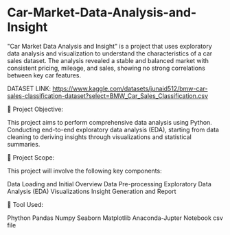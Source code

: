 # Car-Market-Data-Analysis-and-Insight
"Car Market Data Analysis and Insight" is a project that uses exploratory data analysis and visualization to understand the characteristics of a car sales dataset. The analysis revealed a stable and balanced market with consistent pricing, mileage, and sales, showing no strong correlations between key car features.

DATASET LINK: https://www.kaggle.com/datasets/junaid512/bmw-car-sales-classification-dataset?select=BMW_Car_Sales_Classification.csv


🔴 Project Objective:

This project aims to perform comprehensive data analysis using Python. Conducting end-to-end exploratory data analysis (EDA), starting from data cleaning to deriving insights through visualizations and statistical summaries.

🔴 Project Scope:

This project will involve the following key components:

Data Loading and Initial Overview
Data Pre-processing
Exploratory Data Analysis (EDA)
Visualizations
Insight Generation and Report

🔴 Tool Used:

Phython
Pandas
Numpy
Seaborn
Matplotlib
Anaconda-Jupter Notebook
csv file
